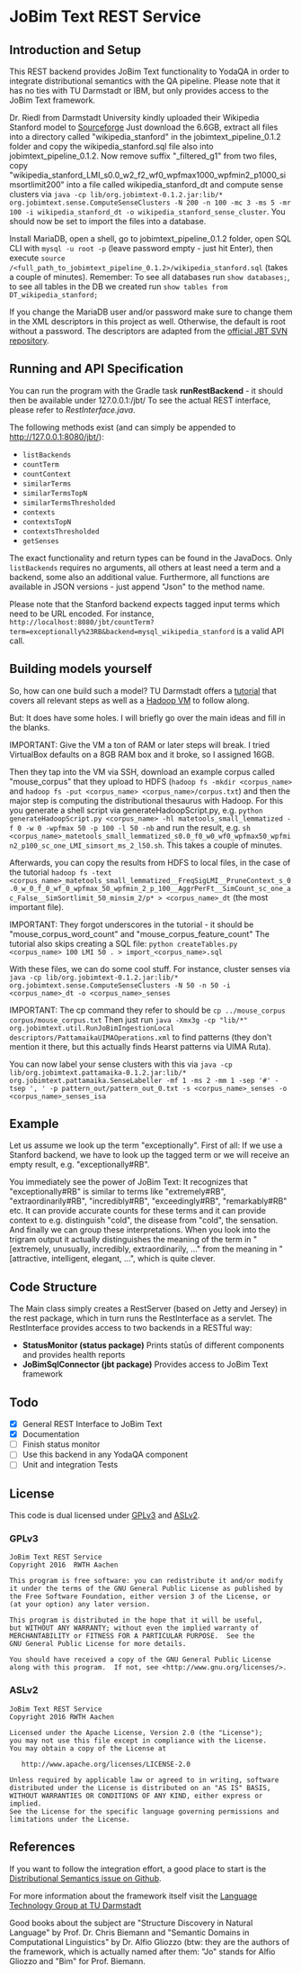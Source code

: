 JoBim Text REST Service
=======================

## Introduction and Setup
This REST backend provides JoBim Text functionality to YodaQA in order to integrate distributional semantics with the QA
pipeline. Please note that it has no ties with TU Darmstadt or IBM, but only provides access to the JoBim Text framework.

Dr. Riedl from Darmstadt University kindly uploaded their Wikipedia Stanford model to [Sourceforge](http://sourceforge.net/projects/jobimtext/files/data/models/wikipedia_stanford/)
Just download the 6.6GB, extract all files into a directory called "wikipedia_stanford" in the jobimtext_pipeline_0.1.2
folder and copy the wikipedia_stanford.sql file also into jobimtext_pipeline_0.1.2. Now remove suffix "_filtered_g1"
from two files, copy "wikipedia_stanford_LMI_s0.0_w2_f2_wf0_wpfmax1000_wpfmin2_p1000_simsortlimit200" into a file called
wikipedia_stanford_dt and compute sense clusters via `java -cp lib/org.jobimtext-0.1.2.jar:lib/* org.jobimtext.sense.ComputeSenseClusters -N 200 -n 100 -mc 3 -ms 5 -mr 100 -i wikipedia_stanford_dt -o wikipedia_stanford_sense_cluster`.
You should now be set to import the files into a database.

Install MariaDB, open a shell, go to jobimtext_pipeline_0.1.2 folder, open SQL CLI with `mysql -u root -p` (leave
password empty - just hit Enter), then execute `source /<full_path_to_jobimtext_pipeline_0.1.2>/wikipedia_stanford.sql` (takes a couple of minutes).
Remember: To see all databases run `show databases;`, to see all tables in the DB we created run `show tables from DT_wikipedia_stanford;`

If you change the MariaDB user and/or password make sure to change them in the XML descriptors in this project as well.
Otherwise, the default is root without a password. The descriptors are adapted from the [official JBT SVN repository](http://sourceforge.net/p/jobimtext/code/HEAD/tree/trunk/org.jobimtext.examples.api/).

## Running and API Specification
You can run the program with the Gradle task **runRestBackend** - it should then be available under 127.0.0.1:<port>/jbt/
To see the actual REST interface, please refer to *RestInterface.java*.

The following methods exist (and can simply be appended to http://127.0.0.1:8080/jbt/):
 - `listBackends`
 - `countTerm`
 - `countContext`
 - `similarTerms`
 - `similarTermsTopN`
 - `similarTermsThresholded`
 - `contexts`
 - `contextsTopN`
 - `contextsThresholded`
 - `getSenses`

The exact functionality and return types can be found in the JavaDocs.
Only `listBackends` requires no arguments, all others at least need a term
and a backend, some also an additional value. Furthermore, all functions are
available in JSON versions - just append "Json" to the method name.

Please note that the Stanford backend expects tagged input terms which need to be URL encoded.
For instance, `http://localhost:8080/jbt/countTerm?term=exceptionally%23RB&backend=mysql_wikipedia_stanford`
is a valid API call.

## Building models yourself
So, how can one build such a model? TU Darmstadt offers a [tutorial](http://maggie.lt.informatik.tu-darmstadt.de/jobimtext/wordpress/wp-content/uploads/2014/04/JoBimText-Tutorial-Practice-Commands.txt) that covers all relevant steps as well as a [Hadoop VM](https://sourceforge.net/projects/jobimtextgpl.jobimtext.p/files/hadoop-VM/) to follow along.

But: It does have some holes. I will briefly go over the main ideas and fill in the blanks.

IMPORTANT: Give the VM a ton of RAM or later steps will break. I tried VirtualBox defaults on a 8GB RAM box and it
broke, so I assigned 16GB.

Then they tap into the VM via SSH, download an example corpus called "mouse_corpus" that they upload to HDFS
(`hadoop fs -mkdir <corpus_name>` and `hadoop fs -put <corpus_name> <corpus_name>/corpus.txt`) and then the major step is computing the distributional
thesaurus with Hadoop. For this you generate a shell script via generateHadoopScript.py, e.g. `python 
generateHadoopScript.py <corpus_name> -hl matetools_small_lemmatized -f 0 -w 0 -wpfmax 50 -p 100 -l 50 -nb` and run the
result, e.g. `sh <corpus_name>_matetools_small_lemmatized_s0.0_f0_w0_wf0_wpfmax50_wpfmin2_p100_sc_one_LMI_simsort_ms_2_l50.sh`.
This takes a couple of minutes.

Afterwards, you can copy the results from HDFS to local files, in the case of the tutorial `hadoop fs -text
<corpus_name>_matetools_small_lemmatized__FreqSigLMI__PruneContext_s_0.0_w_0_f_0_wf_0_wpfmax_50_wpfmin_2_p_100__AggrPerFt__SimCount_sc_one_ac_False__SimSortlimit_50_minsim_2/p* > <corpus_name>_dt` (the most important file).

IMPORTANT: They forgot underscores in the tutorial - it should be "mouse_corpus_word_count" and "mouse_corpus_feature_count"
The tutorial also skips creating a SQL file: `python createTables.py <corpus_name> 100 LMI 50 . > import_<corpus_name>.sql`

With these files, we can do some cool stuff. For instance, cluster senses via `java -cp lib/org.jobimtext-0.1.2.jar:lib/*
org.jobimtext.sense.ComputeSenseClusters -N 50 -n 50 -i <corpus_name>_dt -o <corpus_name>_senses`

IMPORTANT: The cp command they refer to should be `cp ../mouse_corpus corpus/mouse_corpus.txt`
Then just run `java -Xmx3g -cp "lib/*" org.jobimtext.util.RunJoBimIngestionLocal descriptors/PattamaikaUIMAOperations.xml`
to find patterns (they don't mention it there, but this actually finds Hearst patterns via UIMA Ruta).

You can now label your sense clusters with this via `java -cp lib/org.jobimtext.pattamaika-0.1.2.jar:lib/*
org.jobimtext.pattamaika.SenseLabeller -mf 1 -ms 2 -mm 1 -sep '#' -tsep ', ' -p pattern_out/pattern_out_0.txt -s <corpus_name>_senses -o
<corpus_name>_senses_isa`

## Example
Let us assume we look up the term "exceptionally". First of all: If we use a Stanford backend, we have to look up the
tagged term or we will receive an empty result, e.g. "exceptionally#RB".

You immediately see the power of JoBim Text: It recognizes that "exceptionally#RB" is similar to terms like "extremely#RB",
"extraordinarily#RB", "incredibly#RB", "exceedingly#RB", "remarkably#RB" etc. It can provide accurate counts for these
terms and it can provide context to e.g. distinguish "cold", the disease from "cold", the sensation. And finally we can
group these interpretations. When you look into the trigram output it actually distinguishes the meaning of the term in
"[extremely, unusually, incredibly, extraordinarily, ..." from the meaning in "[attractive, intelligent, elegant, ...",
which is quite clever.

## Code Structure
The Main class simply creates a RestServer (based on Jetty and Jersey) in the rest package, which in turn runs the
RestInterface as a servlet. The RestInterface provides access to two backends in a RESTful way:
* **StatusMonitor (status package)**  Prints statūs of different components and provides health reports
* **JoBimSqlConnector (jbt package)** Provides access to JoBim Text framework

## Todo
- [X] General REST Interface to JoBim Text
- [X] Documentation
- [ ] Finish status monitor
- [ ] Use this backend in any YodaQA component
- [ ] Unit and integration Tests

## License
This code is dual licensed under [GPLv3](http://www.gnu.org/licenses/gpl.html) and [ASLv2](http://www.apache.org/licenses/LICENSE-2.0).

### GPLv3
    JoBim Text REST Service
    Copyright 2016  RWTH Aachen

    This program is free software: you can redistribute it and/or modify
    it under the terms of the GNU General Public License as published by
    the Free Software Foundation, either version 3 of the License, or
    (at your option) any later version.

    This program is distributed in the hope that it will be useful,
    but WITHOUT ANY WARRANTY; without even the implied warranty of
    MERCHANTABILITY or FITNESS FOR A PARTICULAR PURPOSE.  See the
    GNU General Public License for more details.

    You should have received a copy of the GNU General Public License
    along with this program.  If not, see <http://www.gnu.org/licenses/>.

### ASLv2
    JoBim Text REST Service
    Copyright 2016 RWTH Aachen

    Licensed under the Apache License, Version 2.0 (the "License");
    you may not use this file except in compliance with the License.
    You may obtain a copy of the License at

       http://www.apache.org/licenses/LICENSE-2.0

    Unless required by applicable law or agreed to in writing, software
    distributed under the License is distributed on an "AS IS" BASIS,
    WITHOUT WARRANTIES OR CONDITIONS OF ANY KIND, either express or implied.
    See the License for the specific language governing permissions and
    limitations under the License.

## References
If you want to follow the integration effort, a good place to start is the [Distributional Semantics issue on Github](https://github.com/brmson/yodaqa/issues/27).

For more information about the framework itself visit the [Language Technology Group at TU Darmstadt](http://maggie.lt.informatik.tu-darmstadt.de/jobimtext/)

Good books about the subject are "Structure Discovery in Natural Language" by Prof. Dr. Chris Biemann and "Semantic
Domains in Computational Linguistics" by Dr. Alfio Gliozzo (btw: they are the authors of the framework, which is
actually named after them: "Jo" stands for Alfio Gliozzo and "Bim" for Prof. Biemann.